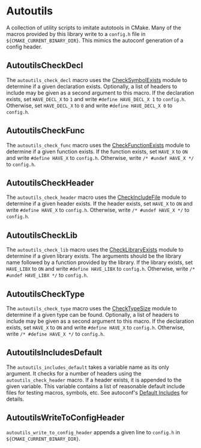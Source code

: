 # Autoutils

A collection of utility scripts to imitate autotools in CMake. Many of the
macros provided by this library write to a `config.h` file in
`${CMAKE_CURRENT_BINARY_DIR}`. This mimics the autoconf generation of a config
header.

## AutoutilsCheckDecl

The `autoutils_check_decl` macro uses the [CheckSymbolExists](https://cmake.org/cmake/help/v3.0/module/CheckSymbolExists.html)
module to determine if a given declaration exists. Optionally, a list of headers
to include may be given as a second argument to this macro. If the declaration
exists, set `HAVE_DECL_X` to `1` and write `#define HAVE_DECL_X 1` to
`config.h`. Otherwise, set `HAVE_DECL_X` to `0` and write
`#define HAVE_DECL_X 0` to `config.h`.

## AutoutilsCheckFunc

The `autoutils_check_func` macro uses the [CheckFunctionExists](https://cmake.org/cmake/help/v3.0/module/CheckFunctionExists.html)
module to determine if a given function exists. If the function exists, set
`HAVE_X` to `ON` and write `#define HAVE_X` to `config.h`. Otherwise, write
`/* #undef HAVE_X */` to `config.h`.

## AutoutilsCheckHeader

The `autoutils_check_header` macro uses the [CheckIncludeFile](https://cmake.org/cmake/help/v3.0/module/CheckIncludeFile.html)
module to determine if a given header exists. If the header exists, set `HAVE_X`
to `ON` and write `#define HAVE_X` to `config.h`. Otherwise, write
`/* #undef HAVE_X */` to `config.h`.

## AutoutilsCheckLib

The `autoutils_check_lib` macro uses the [CheckLibraryExists](https://cmake.org/cmake/help/v3.0/module/CheckLibraryExists.html)
module to determine if a given library exists. The arguments should be the
library name followed by a function provided by the library. If the library
exists, set `HAVE_LIBX` to `ON` and write `#define HAVE_LIBX` to `config.h`.
Otherwise, write `/* #undef HAVE_LIBX */` to `config.h`.

## AutoutilsCheckType

The `autoutils_check_type` macro uses the [CheckTypeSize](https://cmake.org/cmake/help/v3.0/module/CheckTypeSize.html)
module to determine if a given type can be found. Optionally, a list of headers
to include may be given as a second argument to this macro. If the declaration
exists, set `HAVE_X` to `ON` and write `#define HAVE_X` to `config.h`.
Otherwise, write `/* #define HAVE_X */` to `config.h`.

## AutoutilsIncludesDefault

The `autoutils_includes_default` takes a variable name as its only argument. It checks for
a number of headers using the `autoutils_check_header` macro. If a header exists, it is
appended to the given variable. This variable contains a list of reasonable
default include files for testing macros, symbols, etc. See autoconf's
[Default Includes](https://www.gnu.org/software/autoconf/manual/autoconf-2.67/html_node/Default-Includes.html#Default-Includes)
for details.

## AutoutilsWriteToConfigHeader

`autoutils_write_to_config_header` appends a given line to `config.h` in
`${CMAKE_CURRENT_BINARY_DIR}`.
